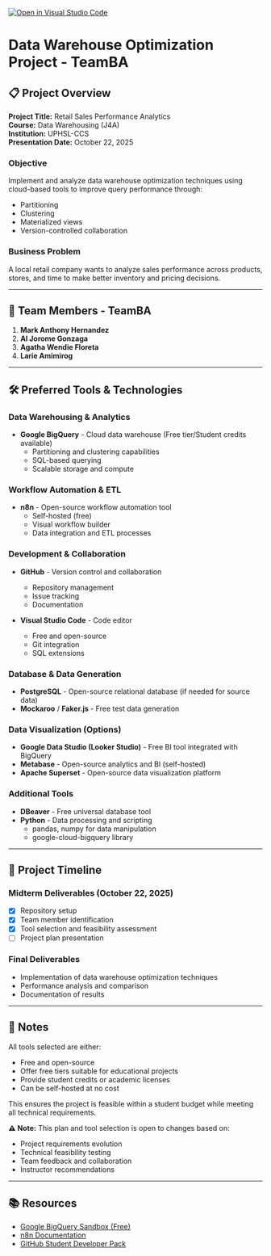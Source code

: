 [![Open in Visual Studio Code](https://classroom.github.com/assets/open-in-vscode-2e0aaae1b6195c2367325f4f02e2d04e9abb55f0b24a779b69b11b9e10269abc.svg)](https://classroom.github.com/online_ide?assignment_repo_id=21090705&assignment_repo_type=AssignmentRepo)

# Data Warehouse Optimization Project - TeamBA

## 📋 Project Overview

**Project Title:** Retail Sales Performance Analytics  
**Course:** Data Warehousing (J4A)  
**Institution:** UPHSL-CCS  
**Presentation Date:** October 22, 2025

### Objective
Implement and analyze data warehouse optimization techniques using cloud-based tools to improve query performance through:
- Partitioning
- Clustering
- Materialized views
- Version-controlled collaboration

### Business Problem
A local retail company wants to analyze sales performance across products, stores, and time to make better inventory and pricing decisions.

---

## 👥 Team Members - TeamBA

1. **Mark Anthony Hernandez**
2. **Al Jorome Gonzaga**
3. **Agatha Wendie Floreta**
4. **Larie Amimirog**

---

## 🛠️ Preferred Tools & Technologies

### Data Warehousing & Analytics
- **Google BigQuery** - Cloud data warehouse (Free tier/Student credits available)
  - Partitioning and clustering capabilities
  - SQL-based querying
  - Scalable storage and compute

### Workflow Automation & ETL
- **n8n** - Open-source workflow automation tool
  - Self-hosted (free)
  - Visual workflow builder
  - Data integration and ETL processes

### Development & Collaboration
- **GitHub** - Version control and collaboration
  - Repository management
  - Issue tracking
  - Documentation

- **Visual Studio Code** - Code editor
  - Free and open-source
  - Git integration
  - SQL extensions

### Database & Data Generation
- **PostgreSQL** - Open-source relational database (if needed for source data)
- **Mockaroo** / **Faker.js** - Free test data generation

### Data Visualization (Options)
- **Google Data Studio (Looker Studio)** - Free BI tool integrated with BigQuery
- **Metabase** - Open-source analytics and BI (self-hosted)
- **Apache Superset** - Open-source data visualization platform

### Additional Tools
- **DBeaver** - Free universal database tool
- **Python** - Data processing and scripting
  - pandas, numpy for data manipulation
  - google-cloud-bigquery library

---

## 📅 Project Timeline

### Midterm Deliverables (October 22, 2025)
- [x] Repository setup
- [x] Team member identification
- [x] Tool selection and feasibility assessment
- [ ] Project plan presentation

### Final Deliverables
- Implementation of data warehouse optimization techniques
- Performance analysis and comparison
- Documentation of results

---

## 📝 Notes

All tools selected are either:
- Free and open-source
- Offer free tiers suitable for educational projects
- Provide student credits or academic licenses
- Can be self-hosted at no cost

This ensures the project is feasible within a student budget while meeting all technical requirements.

**⚠️ Note:** This plan and tool selection is open to changes based on:
- Project requirements evolution
- Technical feasibility testing
- Team feedback and collaboration
- Instructor recommendations

---

## 📚 Resources

- [Google BigQuery Sandbox (Free)](https://cloud.google.com/bigquery/docs/sandbox)
- [n8n Documentation](https://docs.n8n.io/)
- [GitHub Student Developer Pack](https://education.github.com/pack)


